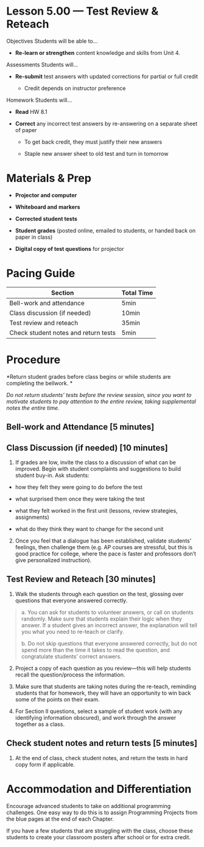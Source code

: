Lesson 5.00 — Test Review & Reteach
====================================================================================================

Objectives Students will be able to…

-   **Re-learn or strengthen** content knowledge and skills from Unit 4.

Assessments Students will...

-   **Re-submit** test answers with updated corrections for partial or full credit

    -   Credit depends on instructor preference

Homework Students will...

-   **Read** HW 8.1

-   **Correct** any incorrect test answers by re-answering on a separate sheet of paper

    -   To get back credit, they must justify their new answers

    -   Staple new answer sheet to old test and turn in tomorrow

Materials & Prep
================

-   **Projector and computer**

-   **Whiteboard and** **markers**

-   **Corrected student tests**

-   **Student grades** (posted online, emailed to students, or handed back on paper in class)

-   **Digital copy of test questions** for projector

Pacing Guide
============

| Section                              | Total Time |
|--------------------------------------|------------|
| Bell-work and attendance             | 5min       |
| Class discussion (if needed)         | 10min      |
| Test review and reteach              | 35min      |
| Check student notes and return tests | 5min       |

Procedure
=========

*Return student grades before class begins or while students are completing the bellwork. *

*Do not return students’ tests before the review session, since you want to motivate students to pay attention to the entire review, taking supplemental notes the entire time.*

Bell-work and Attendance \[5 minutes\]
--------------------------------------

Class Discussion (if needed) \[10 minutes\]
-------------------------------------------

1. If grades are low, invite the class to a discussion of what can be improved. Begin with student complaints and suggestions to build student buy-in. Ask students:

-   how they felt they were going to do before the test

-   what surprised them once they were taking the test

-   what they felt worked in the first unit (lessons, review strategies, assignments)

-   what do they think they want to change for the second unit

2. Once you feel that a dialogue has been established, validate students’ feelings, then challenge them (e.g. AP courses are stressful, but this is good practice for college, where the pace is faster and professors don’t give personalized instruction).

Test Review and Reteach \[30 minutes\]
--------------------------------------

1. Walk the students through each question on the test, glossing over questions that everyone answered correctly.

> a. You can ask for students to volunteer answers, or call on students randomly. Make sure that students explain their logic when they answer. If a student gives an incorrect answer, the explanation will tell you what you need to re-teach or clarify.
>
> b. Do not skip questions that everyone answered correctly, but do not spend more than the time it takes to read the question, and congratulate students’ correct answers.

2. Project a copy of each question as you review—this will help students recall the question/process the information.

3. Make sure that students are taking notes during the re-teach, reminding students that for homework, they will have an opportunity to win back some of the points on their exam.

4. For Section II questions, select a sample of student work (with any identifying information obscured), and work through the answer together as a class.

Check student notes and return tests \[5 minutes\]
--------------------------------------------------

1. At the end of class, check student notes, and return the tests in hard copy form if applicable.

Accommodation and Differentiation
=================================

Encourage advanced students to take on additional programming challenges. One easy way to do this is to assign Programming Projects from the blue pages at the end of each Chapter.

If you have a few students that are struggling with the class, choose these students to create your classroom posters after school or for extra credit.
